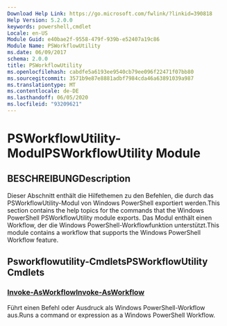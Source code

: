 ```yaml
---
Download Help Link: https://go.microsoft.com/fwlink/?linkid=390818
Help Version: 5.2.0.0
keywords: powershell,cmdlet
Locale: en-US
Module Guid: e40bae2f-9558-479f-939b-e52407a19c86
Module Name: PSWorkflowUtility
ms.date: 06/09/2017
schema: 2.0.0
title: PSWorkflowUtility
ms.openlocfilehash: cabdfe5a6193ee9540cb79ee096f22471f07bb80
ms.sourcegitcommit: 3571b9e87e8881adbf7984cda46a63891039a987
ms.translationtype: MT
ms.contentlocale: de-DE
ms.lasthandoff: 06/05/2020
ms.locfileid: "93209621"
---
```

# <span data-ttu-id="5474a-103">PSWorkflowUtility-Modul</span><span class="sxs-lookup"><span data-stu-id="5474a-103">PSWorkflowUtility Module</span></span>

## <span data-ttu-id="5474a-104">BESCHREIBUNG</span><span class="sxs-lookup"><span data-stu-id="5474a-104">Description</span></span>

<span data-ttu-id="5474a-105">Dieser Abschnitt enthält die Hilfethemen zu den Befehlen, die durch das PSWorkflowUtility-Modul von Windows PowerShell exportiert werden.</span><span class="sxs-lookup"><span data-stu-id="5474a-105">This section contains the help topics for the commands that the Windows PowerShell PSWorkflowUtility module exports.</span></span> <span data-ttu-id="5474a-106">Das Modul enthält einen Workflow, der die Windows PowerShell-Workflowfunktion unterstützt.</span><span class="sxs-lookup"><span data-stu-id="5474a-106">This module contains a workflow that supports the Windows PowerShell Workflow feature.</span></span>

## <span data-ttu-id="5474a-107">Psworkflowutility-Cmdlets</span><span class="sxs-lookup"><span data-stu-id="5474a-107">PSWorkflowUtility Cmdlets</span></span>

### [<span data-ttu-id="5474a-108">Invoke-AsWorkflow</span><span class="sxs-lookup"><span data-stu-id="5474a-108">Invoke-AsWorkflow</span></span>](Invoke-AsWorkflow.md)
<span data-ttu-id="5474a-109">Führt einen Befehl oder Ausdruck als Windows PowerShell-Workflow aus.</span><span class="sxs-lookup"><span data-stu-id="5474a-109">Runs a command or expression as a Windows PowerShell Workflow.</span></span>
